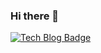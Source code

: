 ### Hi there 👋

[![Tech Blog Badge](http://img.shields.io/badge/-Tech%20blog-black?style=flat-square&logo=github&link=https://yngie-c.github.io/)](https://yngie-c.github.io/)
<!--
**Yngie-C/Yngie-C** is a ✨ _special_ ✨ repository because its `README.md` (this file) appears on your GitHub profile.

Here are some ideas to get you started:

- 🔭 I’m currently working on ...
- 🌱 I’m currently learning ...
- 👯 I’m looking to collaborate on ...
- 🤔 I’m looking for help with ...
- 💬 Ask me about ...
- 📫 How to reach me: ...
- 😄 Pronouns: ...
- ⚡ Fun fact: ...
-->

